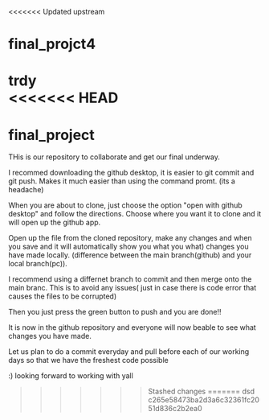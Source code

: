 <<<<<<< Updated upstream
# final_projct4
trdy\
<<<<<<< HEAD
=======
# final_project

THis is our repository to collaborate and get our final underway.

I recommed downloading the github desktop, it is easier to git commit and git push.
Makes it much easier than using the command promt. (its a headache)

When you are about to clone, just choose the option "open with github desktop" and follow the directions.
Choose where you want it to clone and it will open up the github app.

Open up the file from the cloned repository, make any changes and when you save and it will automatically show you what you what)
changes you have made locally. (difference between the main branch(github) and your local branch(pc)).

I recommend using a differnet branch to commit and then merge onto the main branc. This is to avoid any issues( just in case there is code error that causes the files to be corrupted)

Then you just press the green button to push and you are done!!

It is now in the github repository and everyone will now beable to see what changes you have made.

Let us plan to do a commit everyday and pull before each of our working days so that we have the freshest code possible

:) looking forward to working with yall
>>>>>>> Stashed changes
=======
dsd
>>>>>>> c265e58473ba2d3a6c32361fc2051d836c2b2ea0
